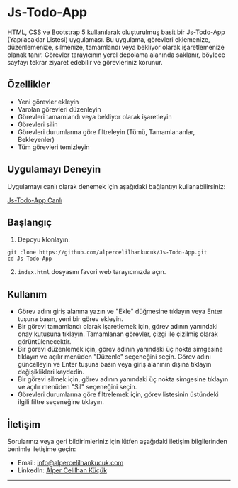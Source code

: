 # Js-Todo-App

HTML, CSS ve Bootstrap 5 kullanılarak oluşturulmuş basit bir Js-Todo-App (Yapılacaklar Listesi) uygulaması. Bu uygulama, görevleri eklemenize, düzenlemenize, silmenize, tamamlandı veya bekliyor olarak işaretlemenize olanak tanır. Görevler tarayıcının yerel depolama alanında saklanır, böylece sayfayı tekrar ziyaret edebilir ve görevleriniz korunur.

## Özellikler

- Yeni görevler ekleyin
- Varolan görevleri düzenleyin
- Görevleri tamamlandı veya bekliyor olarak işaretleyin
- Görevleri silin
- Görevleri durumlarına göre filtreleyin (Tümü, Tamamlananlar, Bekleyenler)
- Tüm görevleri temizleyin

## Uygulamayı Deneyin

Uygulamayı canlı olarak denemek için aşağıdaki bağlantıyı kullanabilirsiniz:

[Js-Todo-App Canlı](https://alpercelilhankucuk.github.io/Js-Todo-App/)

## Başlangıç

1. Depoyu klonlayın:

```
git clone https://github.com/alpercelilhankucuk/Js-Todo-App.git
cd Js-Todo-App
```

2. `index.html` dosyasını favori web tarayıcınızda açın.

## Kullanım

- Görev adını giriş alanına yazın ve "Ekle" düğmesine tıklayın veya Enter tuşuna basın, yeni bir görev ekleyin.
- Bir görevi tamamlandı olarak işaretlemek için, görev adının yanındaki onay kutusuna tıklayın. Tamamlanan görevler, çizgi ile çizilmiş olarak görüntülenecektir.
- Bir görevi düzenlemek için, görev adının yanındaki üç nokta simgesine tıklayın ve açılır menüden "Düzenle" seçeneğini seçin. Görev adını güncelleyin ve Enter tuşuna basın veya giriş alanının dışına tıklayın değişiklikleri kaydedin.
- Bir görevi silmek için, görev adının yanındaki üç nokta simgesine tıklayın ve açılır menüden "Sil" seçeneğini seçin.
- Görevleri durumlarına göre filtrelemek için, görev listesinin üstündeki ilgili filtre seçeneğine tıklayın.


## İletişim

Sorularınız veya geri bildirimleriniz için lütfen aşağıdaki iletişim bilgilerinden benimle iletişime geçin:

- Email: info@alpercelilhankucuk.com
- LinkedIn: [Alper Celilhan Küçük](https://www.linkedin.com/in/alpercelilhankucuk/)

---


```
